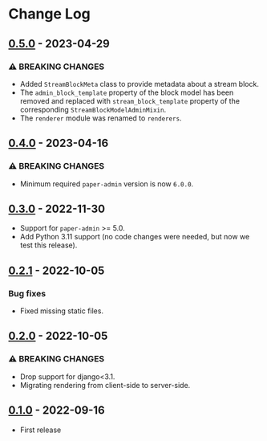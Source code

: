 # Change Log

## [0.5.0](https://github.com/dldevinc/paper-streamfield/tree/v0.5.0) - 2023-04-29

### ⚠ BREAKING CHANGES

-   Added `StreamBlockMeta` class to provide metadata about a stream block.
-   The `admin_block_template` property of the block model has been removed and replaced with 
    `stream_block_template` property of the corresponding `StreamBlockModelAdminMixin`.
-   The `renderer` module was renamed to `renderers`.

## [0.4.0](https://github.com/dldevinc/paper-streamfield/tree/v0.4.0) - 2023-04-16

### ⚠ BREAKING CHANGES

-   Minimum required `paper-admin` version is now `6.0.0`.

## [0.3.0](https://github.com/dldevinc/paper-streamfield/tree/v0.3.0) - 2022-11-30

-   Support for `paper-admin` >= 5.0.
-   Add Python 3.11 support (no code changes were needed, but now we test this release).

## [0.2.1](https://github.com/dldevinc/paper-streamfield/tree/v0.2.1) - 2022-10-05

### Bug fixes

-   Fixed missing static files.

## [0.2.0](https://github.com/dldevinc/paper-streamfield/tree/v0.2.0) - 2022-10-05

### ⚠ BREAKING CHANGES

-   Drop support for django<3.1.
-   Migrating rendering from client-side to server-side.

## [0.1.0](https://github.com/dldevinc/paper-streamfield/tree/v0.1.0) - 2022-09-16

-   First release
